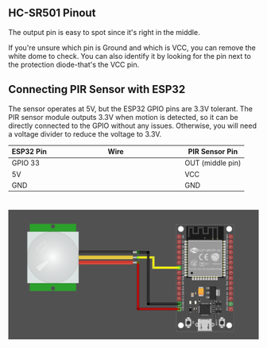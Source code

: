## HC-SR501 Pinout

The output pin is easy to spot since it's right in the middle.

If you're unsure which pin is Ground and which is VCC, you can remove the white dome to check.  You can also identify it by looking for the pin next to the protection diode-that's the VCC pin.


## Connecting PIR Sensor with ESP32

The sensor operates at 5V, but the ESP32 GPIO pins are 3.3V tolerant. The PIR sensor module outputs 3.3V when motion is detected, so it can be directly connected to the GPIO without any issues. Otherwise, you will need a voltage divider to reduce the voltage to 3.3V.  

<table style="margin-bottom:20px">
  <thead>
    <tr>
      <th>ESP32 Pin</th>
      <th style="width: 250px; margin: 0 auto;">Wire</th>
      <th>PIR Sensor Pin</th>
    </tr>
  </thead>
  <tbody>
    <tr>
      <td>GPIO 33</td>
      <td style="text-align: center; vertical-align: middle; padding: 0;">
        <div class="wire yellow" style="width: 200px; margin: 0 auto;">
          <div class="male-left"></div>
          <div class="male-right"></div>
        </div>
      </td>
      <td>OUT (middle pin)</td>
    </tr>
    <tr>
      <td>5V</td>
      <td style="text-align: center; vertical-align: middle; padding: 0;">
        <div class="wire red" style="width: 200px; margin: 0 auto;">
          <div class="male-left"></div>
          <div class="male-right"></div>
        </div>
      </td>
      <td>VCC</td>
    </tr>
    <tr>
      <td>GND</td>
      <td style="text-align: center; vertical-align: middle; padding: 0;">
        <div class="wire black" style="width: 200px; margin: 0 auto;">
          <div class="male-left"></div>
          <div class="male-right"></div>
        </div>
      </td>
      <td>GND</td>
    </tr>
  </tbody>
</table>
<br/>
<img style="display: block; margin: auto;" alt="HC-SR501" src="./images/esp32-pir-sensor-connection-circuit.png"/>
